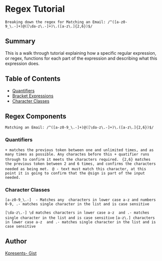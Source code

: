 #  Regex Tutorial

`Breaking down the regex for Matching an Email: /^([a-z0-9_\.-]+)@([\da-z\.-]+)\.([a-z\.]{2,6})$/`

## Summary

 This is a walk through tutorial explaining how a specific regular expression, or regex, functions for each part of the expression and describing what this expression does.
 


## Table of Contents


- [Quantifiers](#quantifiers)
- [Bracket Expressions](#bracket-expressions)
- [Character Classes](#character-classes)




## Regex Components
`Matching an Email: /^([a-z0-9_\.-]+)@([\da-z\.-]+)\.([a-z\.]{2,6})$/`


### Quantifiers
`+ matches the previous token between one and unlimited times, and as many times as possible. Any charactes before this + quatifier runs through to confirm it meets the characters required. `
`{2,6} matches the previous token between 2 and 6 times, and confirms the characters needed as being met. `
`@ - text must match this character, at this point it is going to confirm that the @sign is part of the input needed. `
### Character Classes
`[a-z0-9_\.-]  - Matches any  characters in lower case a-z and numbers 0-9, .- matches single character in the list and is case sensitive` 

`[\da-z\.-] \d matches characters in lower case a-z  and .- matches single character in the list and is case sensitive` 
`[a-z\.] characters in lower case a-z  and .- matches single character in the list and is case sensitive`






## Author
[Kpresents- Gist](https://gist.github.com/Kpresents/a7ce89d40af0edfbd97d898de68757dd) 
